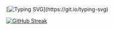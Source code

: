 [![Typing SVG](https://readme-typing-svg.demolab.com?font=Fira+Code&pause=1000&color=000000&center=true&vCenter=true&width=435&lines=Hello+welcom+my+profile;Student+of+programming+and+Database.)](https://git.io/typing-svg)


[![GitHub Streak](https://streak-stats.demolab.com?user=fabiobrg&theme=calm&locale=pt_BR&mode=weekly)](https://git.io/streak-stats)

<!--
**fabiobrg/fabiobrg** is a ✨ _special_ ✨ repository because its `README.md` (this file) appears on your GitHub profile.

Here are some ideas to get you started:

- 🔭 I’m currently working on ...
- 🌱 I’m currently learning ...
- 👯 I’m looking to collaborate on ...
- 🤔 I’m looking for help with ...
- 💬 Ask me about ...
- 📫 How to reach me: ...
- 😄 Pronouns: ...
- ⚡ Fun fact: ...
-->
